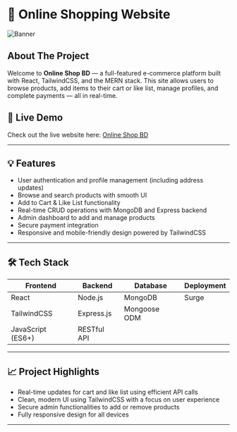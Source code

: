 # 🛒 Online Shopping Website

![Banner](https://i.ibb.co.com/RGGxsjKT/online-shop-website-page.png) <!-- You can replace this with your own banner image URL -->

## About The Project

Welcome to **Online Shop BD** — a full-featured e-commerce platform built with React, TailwindCSS, and the MERN stack. This site allows users to browse products, add items to their cart or like list, manage profiles, and complete payments — all in real-time.

## 🚀 Live Demo

Check out the live website here: [Online Shop BD](https://online-shop9070-bd.surge.sh/)

---

## 💡 Features

- User authentication and profile management (including address updates)
- Browse and search products with smooth UI
- Add to Cart & Like List functionality
- Real-time CRUD operations with MongoDB and Express backend
- Admin dashboard to add and manage products
- Secure payment integration
- Responsive and mobile-friendly design powered by TailwindCSS

---

## 🛠️ Tech Stack

| Frontend           | Backend           | Database       | Deployment     |
|--------------------|-------------------|----------------|----------------|
| React              | Node.js           | MongoDB        | Surge          |
| TailwindCSS        | Express.js        | Mongoose ODM   |                |
| JavaScript (ES6+)  | RESTful API       |                |                |

---

## 📈 Project Highlights

- Real-time updates for cart and like list using efficient API calls
- Clean, modern UI using TailwindCSS with a focus on user experience
- Secure admin functionalities to add or remove products
- Fully responsive design for all devices

---
